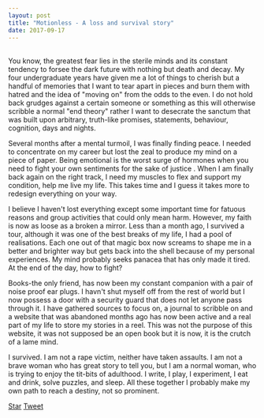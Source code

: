 ```yaml
---
layout: post
title: "Motionless - A loss and survival story"
date: 2017-09-17
---
```

<!-- Place this tag in your head or just before your close body tag. -->
<script async defer src="https://buttons.github.io/buttons.js"></script>
<!-- Place this tag in your head or just before your close body tag. -->
<script src="https://apis.google.com/js/platform.js" async def></script>

<br/>
You know, the greatest fear lies in the sterile minds and its constant tendency to forsee the dark future with nothing but death and decay. 
My four undergraduate years have given me a lot of things to cherish but a handful of memories that I want to tear apart in pieces and burn them
with hatred and the idea of "moving on" from the odds to the even. I do not hold back grudges against a certain someone or something as this
will otherwise scribble a normal "end theory" rather I want to desecrate the sanctum that was built upon arbitrary, truth-like promises,
statements, behaviour, cognition, days and nights. 

Several months after a mental turmoil, I was finally finding peace. I needed to concentrate on my career but lost the zeal to produce my 
mind on a piece of paper. Being emotional is the worst surge of hormones when you need to fight your own sentiments for the sake of justice
. When I am finally back again on the right track, I need my muscles to flex and support my condition, help me live my life. This takes time
and I guess it takes more to redesign everything on your way. 

I believe I haven't lost everything except some important time for fatuous reasons and group activities that could only mean harm. However, my faith is now as loose as a broken a mirror.
Less than a month ago, I survived a tour, although it was one of the best breaks of my life, I had a pool of realisations. Each one out of that
magic box now screams to shape me in a better and brighter way but gets back into the shell because of my personal experiences. My mind probably seeks
panacea that has only made it tired. At the end of the day, how to fight?

Books-the only friend, has now been my constant companion with a pair of noise proof ear plugs. I havn't shut myself  off from the rest of world but I now possess
a door with a security guard that does not let anyone pass through it. I have gathered sources to focus on, a journal to scribble on and
a website that was abandoned months ago has now been active and a real part of my life to store my stories in a reel. This was not the 
purpose of this website, it was not supposed be an open book but it is now, it is the crutch of a lame mind. 

I survived. I am not a rape victim, neither have taken assaults. I am not a brave woman who has great story to tell you, but I am a normal
woman, who is trying to enjoy the tit-bits of adulthood. I write, I play, I experiment, I eat and drink, solve puzzles, and sleep. All 
these together I probably make my own path to reach a destiny, not so prominent. 


<!-- Place this tag where you want the button to render. -->
<a class="github-button" href="https://github.com/DarkDem/DarkDem.github.io" data-icon="octicon-star" data-style="mega" data-count-href="/DarkDem/DarkDem.github.io/stargazers" data-count-api="/repos/DarkDem/DarkDem.github.io#stargazers_count" data-count-aria-label="# stargazers on GitHub" aria-label="Star DarkDem/DarkDem.github.io on GitHub">Star</a>
<a href="https://twitter.com/share" class="twitter-share-button" data-show-count="false">Tweet</a><script async src="//platform.twitter.com/widgets.js" charset="utf-8"></script>
<!-- Place this tag where you want the share button to render. -->
<div class="g-plus" data-action="share"></div>

